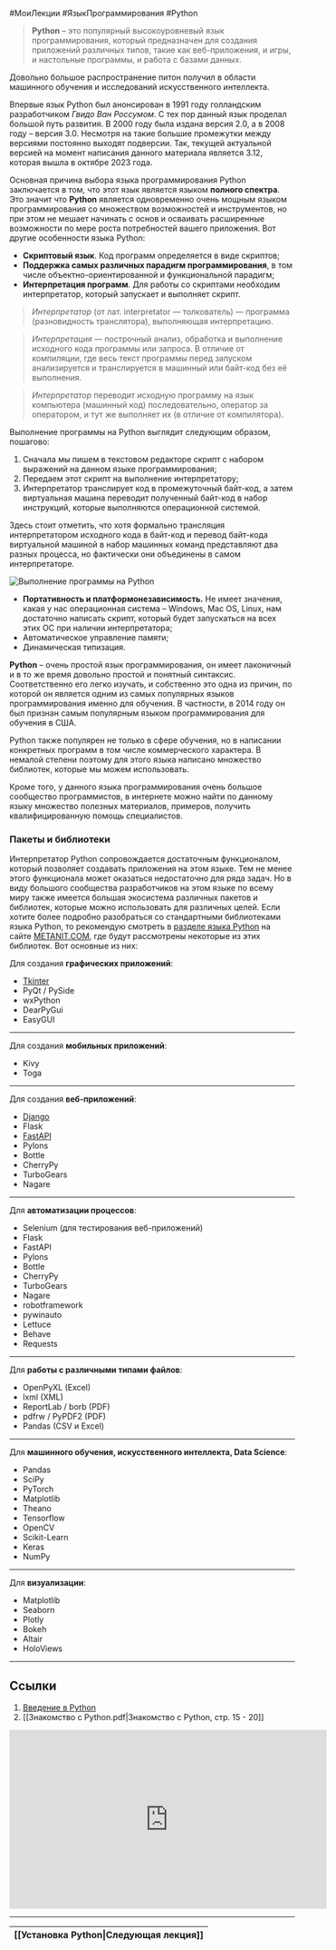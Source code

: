 #МоиЛекции #ЯзыкПрограммирования #Python 

> **Python** – это популярный высокоуровневый язык программирования, который предназначен для создания приложений различных типов, такие как веб-приложения, и игры, и настольные программы, и работа с базами данных. 

Довольно большое распространение питон получил в области машинного обучения и исследований искусственного интеллекта.

Впервые язык Python был анонсирован в 1991 году голландским разработчиком *Гвидо Ван Россумом*. С тех пор данный язык проделал большой путь развития. В 2000 году была издана версия 2.0, а в 2008 году – версия 3.0. Несмотря на такие большие промежутки между версиями постоянно выходят подверсии. Так, текущей актуальной версией на момент написания данного материала является 3.12, которая вышла в октябре 2023 года.

Основная причина выбора языка программирования Python заключается в том, что этот язык является языком **полного спектра**. Это значит что **Python** является одновременно очень мощным языком программирования со множеством возможностей и инструментов, но при этом не мешает начинать с основ и осваивать расширенные возможности по мере роста потребностей вашего приложения. Вот другие особенности языка Python:

- **Скриптовый язык**. Код программ определяется в виде скриптов;
- **Поддержка самых различных парадигм программирования**, в том числе объектно-ориентированной и функциональной парадигм;
- **Интерпретация программ**. Для работы со скриптами необходим интерпретатор, который запускает и выполняет скрипт.

> *Интерпретатор* (от лат. interpretator — толкователь) — программа (разновидность транслятора), выполняющая интерпретацию.

> *Интерпретация* — построчный анализ, обработка и выполнение исходного кода программы или запроса. В отличие от компиляции, где весь текст программы перед запуском анализируется и транслируется в машинный или байт-код без её выполнения.

> *Интерпретатор* переводит исходную программу на язык компьютера (машинный код) последовательно, оператор за оператором, и тут же выполняет их (в отличие от компилятора).

Выполнение программы на Python выглядит следующим образом, пошагово: 

1. Сначала мы пишем в текстовом редакторе скрипт с набором выражений на данном языке программирования;
2. Передаем этот скрипт на выполнение интерпретатору;
3. Интерпретатор транслирует код в промежуточный байт-код, а затем виртуальная машина переводит полученный байт-код в набор инструкций, которые выполняются операционной системой.

Здесь стоит отметить, что хотя формально трансляция интерпретатором исходного кода в байт-код и перевод байт-кода виртуальной машиной в набор машинных команд представляют два разных процесса, но фактически они объединены в самом интерпретаторе.

![Выполнение программы на Python](https://metanit.com/python/tutorial/pics/1.9.png)

- **Портативность и платформонезависимость.** Не имеет значения, какая у нас операционная система – Windows, Mac OS, Linux, нам достаточно написать скрипт, который будет запускаться на всех этих ОС при наличии интерпретатора;
- Автоматическое управление памяти;
- Динамическая типизация.

**Python** – очень простой язык программирования, он имеет лаконичный и в то же время довольно простой и понятный синтаксис. Соответственно его легко изучать, и собственно это одна из причин, по которой он является одним из самых популярных языков программирования именно для обучения. В частности, в 2014 году он был признан самым популярным языком программирования для обучения в США.

Python также популярен не только в сфере обучения, но в написании конкретных программ в том числе коммерческого характера. В немалой степени поэтому для этого языка написано множество библиотек, которые мы можем использовать.

Кроме того, у данного языка программирования очень большое сообщество программистов, в интернете можно найти по данному языку множество полезных материалов, примеров, получить квалифицированную помощь специалистов.

### Пакеты и библиотеки

Интерпретатор Python сопровождается достаточным функционалом, который позволяет создавать приложения на этом языке. Тем не менее этого функционала может оказаться недостаточно для ряда задач. Но в виду большого сообщества разработчиков на этом языке по всему миру также имеется большая экосистема различных пакетов и библиотек, которые можно использовать для различных целей. Если хотите более подробно разобраться со стандартными библиотеками языка Python, то рекомендую смотреть в [разделе языка Python](https://metanit.com/python/) на сайте [METANIT.COM](https://metanit.com/), где будут рассмотрены некоторые из этих библиотек. Вот основные из них:

Для создания **графических приложений**:

- [Tkinter](https://metanit.com/python/tkinter)
- PyQt / PySide
- wxPython
- DearPyGui
- EasyGUI

---
Для создания **мобильных приложений**:

- Kivy
- Toga

---
Для создания **веб-приложений**:

- [Django](https://metanit.com/python/django)
- Flask
- [FastAPI](https://metanit.com/python/fastapi)
- Pylons
- Bottle
- CherryPy
- TurboGears
- Nagare

---
Для **автоматизации процессов**:

- Selenium (для тестирования веб-приложений)
- Flask
- FastAPI
- Pylons
- Bottle
- CherryPy
- TurboGears
- Nagare
- robotframework
- pywinauto
- Lettuce
- Behave
- Requests

---
Для **работы с различными типами файлов**:

- OpenPyXL (Excel)
- lxml (XML)
- ReportLab / borb (PDF)
- pdfrw / PyPDF2 (PDF)
- Pandas (CSV и Excel)

---
Для **машинного обучения, искусственного интеллекта, Data Science**:

- Pandas
- SciPy
- PyTorch
- Matplotlib
- Theano
- Tensorflow
- OpenCV
- Scikit-Learn
- Keras
- NumPy

---
Для **визуализации**:

- Matplotlib
- Seaborn
- Plotly
- Bokeh
- Altair
- HoloViews

---
## Ссылки

1. [Введение в Python](https://metanit.com/python/tutorial/1.1.php)
2. [[Знакомство с Python.pdf|Знакомство с Python, cтр. 15 - 20]]

<iframe width="560" height="315" src="https://www.youtube.com/embed/MunPNYumw6M?si=l5REn6VbDAre7wWM" title="YouTube video player" frameborder="0" allow="accelerometer; autoplay; clipboard-write; encrypted-media; gyroscope; picture-in-picture; web-share" referrerpolicy="strict-origin-when-cross-origin" allowfullscreen></iframe>

---

| [[Установка Python\|Следующая лекция]] |
| -------------------------------------- |
